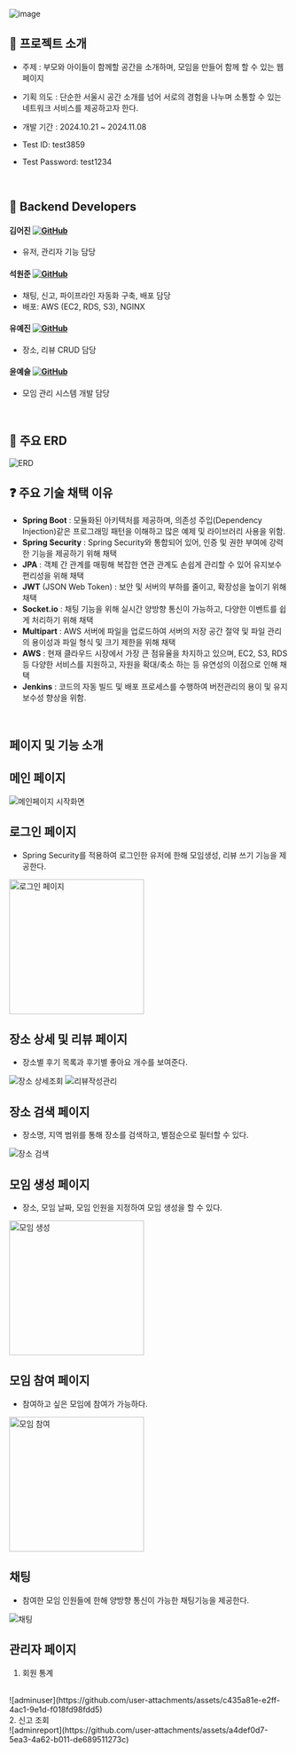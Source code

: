![image](https://github.com/user-attachments/assets/268aa27c-f1da-4a2c-8eca-ebb656a43084)

## 📢 프로젝트 소개

* 주제 : 부모와 아이들이 함께할 공간을 소개하며, 모임을 만들어 함께 할 수 있는 웹 페이지
* 기획 의도 : 단순한 서울시 공간 소개를 넘어 서로의 경험을 나누며 소통할 수 있는 네트워크 서비스를 제공하고자 한다.

* 개발 기간 : 2024.10.21 ~ 2024.11.08
* Test ID: test3859
* Test Password: test1234

<br>

## :raising_hand: Backend Developers
#### 김어진 [![GitHub](https://img.shields.io/badge/GitHub-181717?style=flat&logo=github&logoColor=white)](https://github.com/qldirr)
- 유저, 관리자 기능 담당

#### 석원준 [![GitHub](https://img.shields.io/badge/GitHub-181717?style=flat&logo=github&logoColor=white)](https://github.com/ymind14563)
- 채팅, 신고, 파이프라인 자동화 구축, 배포 담당
- 배포: AWS (EC2, RDS, S3), NGINX

#### 유예진 [![GitHub](https://img.shields.io/badge/GitHub-181717?style=flat&logo=github&logoColor=white)](https://github.com/yjyoo6831)
- 장소, 리뷰 CRUD 담당
  
#### 윤예슬 [![GitHub](https://img.shields.io/badge/GitHub-181717?style=flat&logo=github&logoColor=white)](https://github.com/errorose)
- 모임 관리 시스템 개발 담당

<br>

## 🧰 주요 ERD
![ERD](https://github.com/user-attachments/assets/7d41d709-e5e6-4418-a3e8-92770d9b1a98)



## ❓ 주요 기술 채택 이유
- **Spring Boot** : 모듈화된 아키텍처를 제공하며, 의존성 주입(Dependency Injection)같은 프로그래밍 패턴을 이해하고 많은 예제 및 라이브러리 사용을 위함.
- **Spring Security** : Spring Security와 통합되어 있어, 인증 및 권한 부여에 강력한 기능을 제공하기 위해 채택
- **JPA** : 객체 간 관계를 매핑해 복잡한 연관 관계도 손쉽게 관리할 수 있어 유지보수 편리성을 위해 채택
- **JWT** (JSON Web Token) : 보안 및 서버의 부하를 줄이고, 확장성을 높이기 위해 채택
- **Socket.io** : 채팅 기능을 위해 실시간 양방향 통신이 가능하고, 다양한 이벤트를 쉽게 처리하기 위해 채택
- **Multipart** : AWS 서버에 파일을 업로드하여 서버의 저장 공간 절약 및 파일 관리의 용이성과 파일 형식 및 크기 제한을 위해 채택
- **AWS** : 현재 클라우드 시장에서 가장 큰 점유율을 차지하고 있으며, EC2, S3, RDS 등 다양한 서비스를 지원하고, 자원을 확대/축소 하는 등 유연성의 이점으로 인해 채택
- **Jenkins** : 코드의 자동 빌드 및 배포 프로세스를 수행하여 버전관리의 용이 및 유지보수성 향상을 위함.

<br>


## 페이지 및 기능 소개 

## 메인 페이지 
<img src="https://github.com/user-attachments/assets/3332690a-2a31-413f-9a6c-6606b412eb72" width="auto" height="auto" alt="메인페이지 시작화면">

## 로그인 페이지
- Spring Security를 적용하여 로그인한 유저에 한해 모임생성, 리뷰 쓰기 기능을 제공한다. 
<img src="https://github.com/user-attachments/assets/646bd240-8742-4e46-a917-997d7ce949f4" width="243" height="auto" alt="로그인 페이지">

## 장소 상세 및 리뷰 페이지 
- 장소별 후기 목록과 후기별 좋아요 개수를 보여준다.
<img src="https://github.com/user-attachments/assets/d623c84b-39bc-4f5a-98ae-7cdff044d1db"  width="auto" height="auto" alt="장소 상세조회">
<img src="https://github.com/user-attachments/assets/57b711b9-45a0-4f35-a0f2-0717c9162b61"  width="auto" height="auto" alt="리뷰작성관리">

## 장소 검색 페이지 
- 장소명, 지역 범위를 통해 장소를 검색하고, 별점순으로 필터할 수 있다.
<img src="https://github.com/user-attachments/assets/695a0e93-0dca-4084-8dba-0c37771e13e8"  width="auto" height="auto" alt="장소 검색">

## 모임 생성 페이지 
- 장소, 모임 날짜, 모임 인원을 지정하여 모임 생성을 할 수 있다.
<img src="https://github.com/user-attachments/assets/94873c45-a95a-440f-abba-fca146317e69"  width="243" height="auto" alt=" 모임 생성">

## 모임 참여 페이지 
- 참여하고 싶은 모임에 참여가 가능하다. 
<img src="https://github.com/user-attachments/assets/4d29f7df-13ef-4c6b-85d1-e539535e29f5"  width="243" height="auto" alt=" 모임 참여">

## 채팅 
- 참여한 모임 인원들에 한해 양방향 통신이 가능한 채팅기능을 제공한다. 
<img src="https://github.com/user-attachments/assets/addd56ea-f22b-4273-8250-7246e3eb811f"  width="auto" height="auto" alt="채팅"> 

## 관리자 페이지 
1. 회원 통계
<br>
![adminuser](https://github.com/user-attachments/assets/c435a81e-e2ff-4ac1-9e1d-f018fd98fdd5)
<br>
2. 신고 조회
<br>
![adminreport](https://github.com/user-attachments/assets/a4def0d7-5ea3-4a62-b011-de689511273c)
